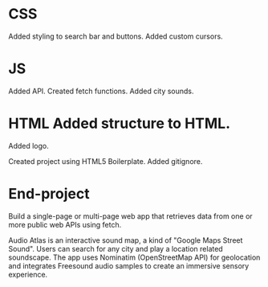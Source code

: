 # CSS
Added styling to search bar and buttons.
Added custom cursors.

# JS
Added API.
Created fetch functions.
Added city sounds.

# HTML Added structure to HTML.
Added logo.

Created project using HTML5 Boilerplate.
Added gitignore.

# End-project
Build a single-page or multi-page web app that retrieves data from one or more public web APIs using fetch.

Audio Atlas is an interactive sound map, a kind of "Google Maps Street Sound".
Users can search for any city and play a location related soundscape. The app uses Nominatim (OpenStreetMap API) for geolocation and integrates Freesound audio samples to create an immersive sensory experience.
